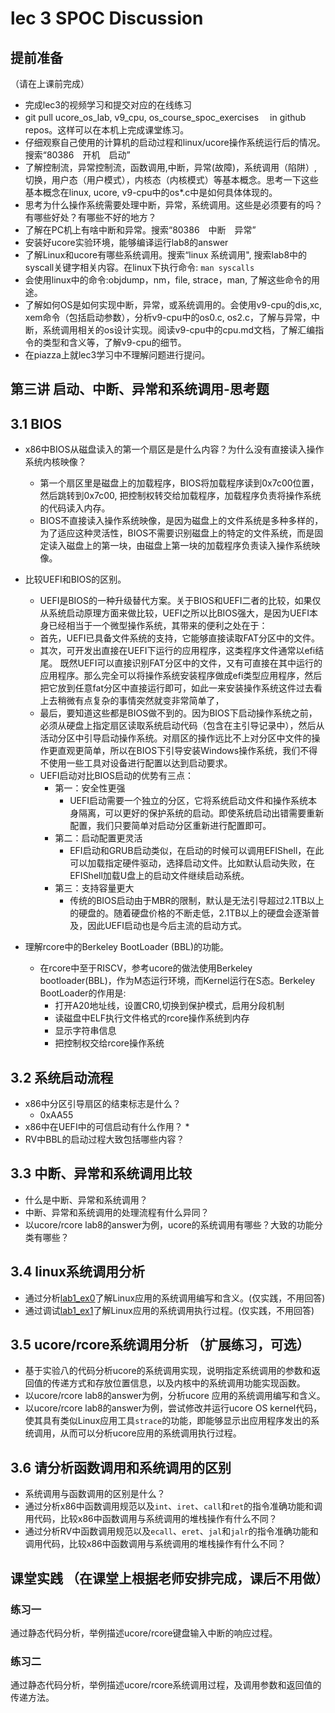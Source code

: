 # lec 3 SPOC Discussion

## **提前准备**
（请在上课前完成）


 - 完成lec3的视频学习和提交对应的在线练习
 - git pull ucore_os_lab, v9_cpu, os_course_spoc_exercises  　in github repos。这样可以在本机上完成课堂练习。
 - 仔细观察自己使用的计算机的启动过程和linux/ucore操作系统运行后的情况。搜索“80386　开机　启动”
 - 了解控制流，异常控制流，函数调用,中断，异常(故障)，系统调用（陷阱）,切换，用户态（用户模式），内核态（内核模式）等基本概念。思考一下这些基本概念在linux, ucore, v9-cpu中的os*.c中是如何具体体现的。
 - 思考为什么操作系统需要处理中断，异常，系统调用。这些是必须要有的吗？有哪些好处？有哪些不好的地方？
 - 了解在PC机上有啥中断和异常。搜索“80386　中断　异常”
 - 安装好ucore实验环境，能够编译运行lab8的answer
 - 了解Linux和ucore有哪些系统调用。搜索“linux 系统调用", 搜索lab8中的syscall关键字相关内容。在linux下执行命令: ```man syscalls```
 - 会使用linux中的命令:objdump，nm，file, strace，man, 了解这些命令的用途。
 - 了解如何OS是如何实现中断，异常，或系统调用的。会使用v9-cpu的dis,xc, xem命令（包括启动参数），分析v9-cpu中的os0.c, os2.c，了解与异常，中断，系统调用相关的os设计实现。阅读v9-cpu中的cpu.md文档，了解汇编指令的类型和含义等，了解v9-cpu的细节。
 - 在piazza上就lec3学习中不理解问题进行提问。

## 第三讲 启动、中断、异常和系统调用-思考题

## 3.1 BIOS
-  x86中BIOS从磁盘读入的第一个扇区是是什么内容？为什么没有直接读入操作系统内核映像？
    * 第一个扇区里是磁盘上的加载程序，BIOS将加载程序读到0x7c00位置，然后跳转到0x7c00, 把控制权转交给加载程序，加载程序负责将操作系统的代码读入内存。
    * BIOS不直接读入操作系统映像，是因为磁盘上的文件系统是多种多样的，为了适应这种灵活性，BIOS不需要识别磁盘上的特定的文件系统，而是固定读入磁盘上的第一块，由磁盘上第一块的加载程序负责读入操作系统映像。
- 比较UEFI和BIOS的区别。
    * UEFI是BIOS的一种升级替代方案。关于BIOS和UEFI二者的比较，如果仅从系统启动原理方面来做比较，UEFI之所以比BIOS强大，是因为UEFI本身已经相当于一个微型操作系统，其带来的便利之处在于：
    * 首先，UEFI已具备文件系统的支持，它能够直接读取FAT分区中的文件。
    * 其次，可开发出直接在UEFI下运行的应用程序，这类程序文件通常以efi结尾。 既然UEFI可以直接识别FAT分区中的文件，又有可直接在其中运行的应用程序。那么完全可以将操作系统安装程序做成efi类型应用程序，然后把它放到任意fat分区中直接运行即可，如此一来安装操作系统这件过去看上去稍微有点复杂的事情突然就变非常简单了，
    * 最后，要知道这些都是BIOS做不到的。因为BIOS下启动操作系统之前，必须从硬盘上指定扇区读取系统启动代码（包含在主引导记录中），然后从活动分区中引导启动操作系统。对扇区的操作远比不上对分区中文件的操作更直观更简单，所以在BIOS下引导安装Windows操作系统，我们不得不使用一些工具对设备进行配置以达到启动要求。
    * UEFI启动对比BIOS启动的优势有三点：
        * 第一：安全性更强
           * UEFI启动需要一个独立的分区，它将系统启动文件和操作系统本身隔离，可以更好的保护系统的启动。即使系统启动出错需要重新配置，我们只要简单对启动分区重新进行配置即可。
        * 第二：启动配置更灵活
           * EFI启动和GRUB启动类似，在启动的时候可以调用EFIShell，在此可以加载指定硬件驱动，选择启动文件。比如默认启动失败，在EFIShell加载U盘上的启动文件继续启动系统。
        * 第三：支持容量更大
           * 传统的BIOS启动由于MBR的限制，默认是无法引导超过2.1TB以上的硬盘的。随着硬盘价格的不断走低，2.1TB以上的硬盘会逐渐普及，因此UEFI启动也是今后主流的启动方式。

- 理解rcore中的Berkeley BootLoader (BBL)的功能。
    * 在rcore中至于RISCV，参考ucore的做法使用Berkeley bootloader(BBL)，作为M态运行环境，而Kernel运行在S态。Berkeley BootLoader的作用是:
        * 打开A20地址线，设置CR0,切换到保护模式，启用分段机制
        * 读磁盘中ELF执行文件格式的rcore操作系统到内存
        * 显示字符串信息
        * 把控制权交给rcore操作系统

## 3.2 系统启动流程

- x86中分区引导扇区的结束标志是什么？
    * 0xAA55
- x86中在UEFI中的可信启动有什么作用？
    * 
- RV中BBL的启动过程大致包括哪些内容？

## 3.3 中断、异常和系统调用比较
- 什么是中断、异常和系统调用？
-  中断、异常和系统调用的处理流程有什么异同？
- 以ucore/rcore lab8的answer为例，ucore的系统调用有哪些？大致的功能分类有哪些？

## 3.4 linux系统调用分析
- 通过分析[lab1_ex0](https://github.com/chyyuu/ucore_lab/blob/master/related_info/lab1/lab1-ex0.md)了解Linux应用的系统调用编写和含义。(仅实践，不用回答)
- 通过调试[lab1_ex1](https://github.com/chyyuu/ucore_lab/blob/master/related_info/lab1/lab1-ex1.md)了解Linux应用的系统调用执行过程。(仅实践，不用回答)


## 3.5 ucore/rcore系统调用分析 （扩展练习，可选）
-  基于实验八的代码分析ucore的系统调用实现，说明指定系统调用的参数和返回值的传递方式和存放位置信息，以及内核中的系统调用功能实现函数。
- 以ucore/rcore lab8的answer为例，分析ucore 应用的系统调用编写和含义。
- 以ucore/rcore lab8的answer为例，尝试修改并运行ucore OS kernel代码，使其具有类似Linux应用工具`strace`的功能，即能够显示出应用程序发出的系统调用，从而可以分析ucore应用的系统调用执行过程。

 
## 3.6 请分析函数调用和系统调用的区别
- 系统调用与函数调用的区别是什么？
- 通过分析x86中函数调用规范以及`int`、`iret`、`call`和`ret`的指令准确功能和调用代码，比较x86中函数调用与系统调用的堆栈操作有什么不同？
- 通过分析RV中函数调用规范以及`ecall`、`eret`、`jal`和`jalr`的指令准确功能和调用代码，比较x86中函数调用与系统调用的堆栈操作有什么不同？


## 课堂实践 （在课堂上根据老师安排完成，课后不用做）
### 练习一
通过静态代码分析，举例描述ucore/rcore键盘输入中断的响应过程。

### 练习二
通过静态代码分析，举例描述ucore/rcore系统调用过程，及调用参数和返回值的传递方法。
